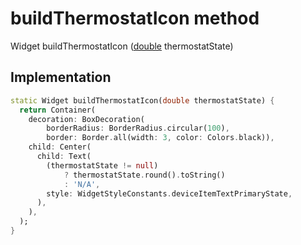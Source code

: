 


# buildThermostatIcon method








Widget buildThermostatIcon
([double](https://api.flutter.dev/flutter/dart-core/double-class.html) thermostatState)








## Implementation

```dart
static Widget buildThermostatIcon(double thermostatState) {
  return Container(
    decoration: BoxDecoration(
        borderRadius: BorderRadius.circular(100),
        border: Border.all(width: 3, color: Colors.black)),
    child: Center(
      child: Text(
        (thermostatState != null)
            ? thermostatState.round().toString()
            : 'N/A',
        style: WidgetStyleConstants.deviceItemTextPrimaryState,
      ),
    ),
  );
}
```







